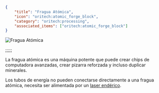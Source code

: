 ```json
{
	"title": "Fragua Atómica",
	"icon": "oritech:atomic_forge_block",
	"category": "oritech:processing",
	"associated_items": ["oritech:atomic_forge_block"]
}
```

![Fragua Atómica](oritech:textures/book/atomic_forge.png,fit)

;;;;;

La fragua atómica es una máquina potente que puede crear chips de computadora avanzadas, crear pizarra reforzada y incluso duplicar minerales.

Los tubos de energía no pueden conectarse directamente a una fragua atómica, necesita ser alimentada por un [laser endérico](^oritech:interaction/enderic_laser).
